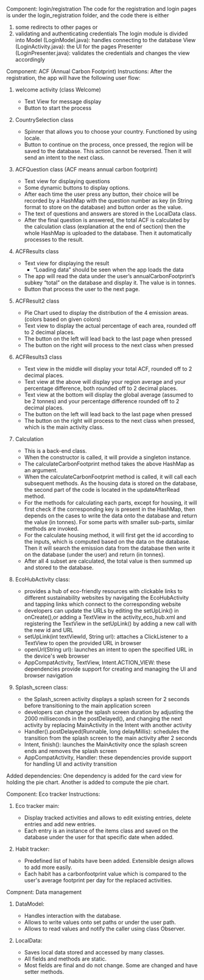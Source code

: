 Component: login/registration
The code for the registration and login pages is under the login_registration folder, and the code there is either 
1) some redirects to other pages
or
2) validating and authenticating credentials
The login module is divided into 
Model (LoginModel.java):  handles connecting to the database
View (LoginActivity.java): the UI for the pages 
Presenter (LoginPresenter.java): validates the credentials and changes the view accordingly

Component: ACF (Annual Carbon Footprint)
Instructions:
After the registration, the app will have the following user flow:
1. welcome activity (class Welcome)
    * Text View for message display
    * Button to start the process

2. CountrySelection class 
    * Spinner that allows you to choose your country. Functioned by using locale.
    * Button to continue on the process, once pressed, the region will be saved to the database. This action cannot be reversed. Then it will send an intent to the next class.

3. ACFQuestion class (ACF means annual carbon footprint)
    * Text view for displaying questions
    * Some dynamic buttons to display options. 
    * After each time the user press any button, their choice will be recorded by a HashMap with the question number as key (in String format to store on the database) and button order as the value. 
    * The text of questions and answers are stored in the LocalData class. 
    * After the final question is answered, the total ACF is calculated by the calculation class (explanation at the end of section) then the whole HashMap is uploaded to the database. Then it automatically processes to the result.

4. ACFResults class
    * Text view for displaying the result
        * “Loading data” should be seen when the app loads the data
    * The app will read the data under the user’s annualCarbonFootprint’s subkey “total” on the database and display it. The value is in tonnes.
    * Button that process the user to the next page.

5. ACFResult2 class
    * Pie Chart used to display the distribution of the 4 emission areas. (colors based on given colors)
    * Text view to display the actual percentage of each area, rounded off to 2 decimal places.
    * The button on the left will lead back to the last page when pressed
    * The button on the right will process to the next class when pressed

6. ACFResults3 class
    * Text view in the middle will display your total ACF, rounded off to 2 decimal places.
    * Text view at the above will display your region average and your percentage difference, both rounded off to 2 decimal places.
    * Text view at the bottom will display the global average (assumed to be 2 tonnes) and your percentage difference rounded off to 2 decimal places.
    * The button on the left will lead back to the last page when pressed
    * The button on the right will process to the next class when pressed, which is the main activity class.

7. Calculation
    * This is a back-end class.
    * When the constructor is called, it will provide a singleton instance.
    * The calculateCarbonFootprint method takes the above HashMap as an argument.
    * When the calculateCarbonFootprint method is called, it will call each subsequent methods. As the housing data is stored on the database, the second part of the code is located in the updateAfterRead method.
    * For the methods for calculating each parts, except for housing, it will first check if the corresponding key is present in the HashMap, then depends on the cases to write the data onto the database and return the value (in tonnes). For some parts with smaller sub-parts, similar methods are invoked.
    * For the calculate housing method, it will first get the id according to the inputs, which is computed based on the data on the database. Then it will search the emission data from the database then write it on the database (under the user) and return (in tonnes).
    * After all 4 subset are calculated, the total value is then summed up and stored to the database.

8. EcoHubActivity class:
   * provides a hub of eco-friendly resources with clickable links to different sustainability websites by navigating the EcoHubActivity and tapping links which connect to the corresponding website
   * developers can update the URLs by editing the setUpLink() in onCreate(),or adding a TextView in the activity_eco_hub.xml and registering the TextView in the setUpLink() by adding a new call with the new id and URL
   * setUpLink(int textViewId, String url): attaches a ClickListener to a TextView to open the provided URL in browser
   * openUrl(String url): launches an intent to open the specified URL in the device's web browser
   * AppCompatActivity, TextView, Intent.ACTION_VIEW: these dependencies provide support for creating and managing the UI and browser navigation

9. Splash_screen class:
   * the Splash_screen activity displays a splash screen for 2 seconds before transitioning to the main application screen
   * developers can change the splash screen duration by adjusting the 2000 milliseconds in the postDelayed(), and changing the next activity by replacing MainActivity in the Intent with another activity
   * Handler().postDelayed(Runnable, long delayMillis): schedules the transition from the splash screen to the main activity after 2 seconds
   * Intent, finish(): launches the MainActivity once the splash screen ends and removes the splash screen
   * AppCompatActivity, Handler: these dependencies provide support for handling UI and activity transition


Added dependencies:
One dependency is added for the card view for holding the pie chart. Another is added to compute the pie chart.

Component: Eco tracker
Instructions:
1. Eco tracker main:
   * Display tracked activities and allows to edit existing entries, delete entries and add new entries.
   * Each entry is an instance of the items class and saved on the database under the user for that specific date when added.
  
2. Habit tracker:
   * Predefined list of habits have been added. Extensible design allows to add more easily.
   * Each habit has a carbonfootprint value which is compared to the user's average footprint per day for the replaced activities.

Compnent: Data management
1. DataModel:
   * Handles interaction with the database.
   * Allows to write values onto set paths or under the user path.
   * Allows to read values and notify the caller using class Observer.
  
2. LocalData:
   * Saves local data stored and accessed by many classes.
   * All fields and methods are static.
   * Most fields are final and do not change. Some are changed and have setter methods.
